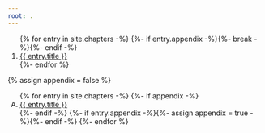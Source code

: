 ```yaml
---
root: .
---
```

<ol>
{% for entry in site.chapters -%}
  {%- if entry.appendix -%}{%- break -%}{%- endif -%}
  <li><a href="{{ entry.slug | prepend: './' | append: '/' }}">{{ entry.title }}</a></li>
{%- endfor %}
</ol>

{% assign appendix = false %}
<ol type="A">
{% for entry in site.chapters -%}
  {%- if appendix -%}<li><a href="{{ entry.slug | prepend: './' | append: '/' }}">{{ entry.title }}</a></li>{%- endif -%}
  {%- if entry.appendix -%}{%- assign appendix = true -%}{%- endif -%}
{%- endfor %}
</ol>
